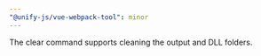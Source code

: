 ```yaml
---
"@unify-js/vue-webpack-tool": minor
---
```


The clear command supports cleaning the output and DLL folders.
